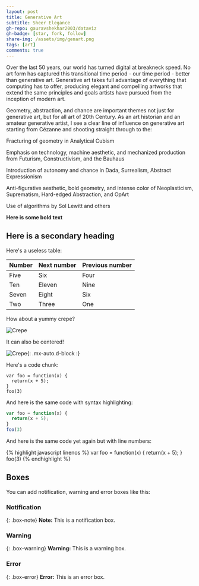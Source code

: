 ```yaml
---
layout: post
title: Generative Art
subtitle: Sheer Elegance
gh-repo: gauravshekhar2003/dataviz
gh-badge: [star, fork, follow]
share-img: /assets/img/genart.png
tags: [art]
comments: true
---
```


Over the last 50 years, our world has turned digital at breakneck speed. No art form has captured this transitional time period - our time period - better than generative art. Generative art takes full advantage of everything that computing has to offer, producing elegant and compelling artworks that extend the same principles and goals artists have pursued from the inception of modern art.

Geometry, abstraction, and chance are important themes not just for generative art, but for all art of 20th Century. As an art historian and an amateur generative artist, I see a clear line of influence on generative art starting from Cézanne and shooting straight through to the:

Fracturing of geometry in Analytical Cubism

Emphasis on technology, machine aesthetic, and mechanized production from Futurism, Constructivism, and the Bauhaus

Introduction of autonomy and chance in Dada, Surrealism, Abstract Expressionism

Anti-figurative aesthetic, bold geometry, and intense color of Neoplasticism, Suprematism, Hard-edged Abstraction, and OpArt

Use of algorithms by Sol Lewitt and others

**Here is some bold text**

## Here is a secondary heading

Here's a useless table:

| Number | Next number | Previous number |
| :------ |:--- | :--- |
| Five | Six | Four |
| Ten | Eleven | Nine |
| Seven | Eight | Six |
| Two | Three | One |


How about a yummy crepe?

![Crepe](https://images.squarespace-cdn.com/content/v1/59413d96e6f2e1c6837c7ecd/1534210807777-2OCYP6ACY6YE4LHCJHEB/VVRRR%C2%A0-+Manolo+April%2C+2018?format=750w)

It can also be centered!

![Crepe](https://s3-media3.fl.yelpcdn.com/bphoto/cQ1Yoa75m2yUFFbY2xwuqw/348s.jpg){: .mx-auto.d-block :}

Here's a code chunk:

~~~
var foo = function(x) {
  return(x + 5);
}
foo(3)
~~~

And here is the same code with syntax highlighting:

```javascript
var foo = function(x) {
  return(x + 5);
}
foo(3)
```

And here is the same code yet again but with line numbers:

{% highlight javascript linenos %}
var foo = function(x) {
  return(x + 5);
}
foo(3)
{% endhighlight %}

## Boxes
You can add notification, warning and error boxes like this:

### Notification

{: .box-note}
**Note:** This is a notification box.

### Warning

{: .box-warning}
**Warning:** This is a warning box.

### Error

{: .box-error}
**Error:** This is an error box.
